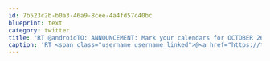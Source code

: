 ```yaml
---
id: 7b523c2b-b0a3-46a9-8cee-4a4fd57c40bc
blueprint: text
category: twitter
title: "RT @androidTO: ANNOUNCEMENT: Mark your calendars for OCTOBER 26th. We're ramping up for #androidTO 2011."
caption: 'RT <span class="username username_linked">@<a href="https://twitter.com/androidTO" title="AndroidTO">androidTO</a></span>: ANNOUNCEMENT: Mark your calendars for OCTOBER 26th. We''re ramping up for <span class="hashtag hashtag_local">#<a href="http://tweettemp.darylchymko.ca/?tag=androidto">androidTO</a> 2011.'
---
```

